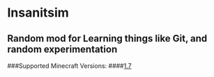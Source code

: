 # Insanitsim
## Random mod for Learning things like Git, and random experimentation
###Supported Minecraft Versions:
####[1.7](https://github.com/FalconPyro/Insanitsim/tree/1.7)
